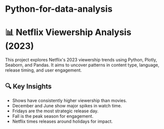 # Python-for-data-analysis
# 📊 Netflix Viewership Analysis (2023)

This project explores Netflix's 2023 viewership trends using Python, Plotly, Seaborn, and Pandas. It aims to uncover patterns in content type, language, release timing, and user engagement.

## 🔍 Key Insights
- Shows have consistently higher viewership than movies.
- December and June show major spikes in watch time.
- Fridays are the most strategic release day.
- Fall is the peak season for engagement.
- Netflix times releases around holidays for impact.

